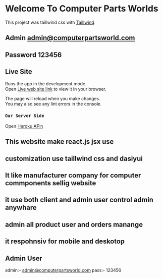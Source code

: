 # Welcome To Computer Parts Worlds

This project was taillwind css with [Taillwind](https://tailwindcss.com/).

## Admin admin@computerpartsworld.com
## Password 123456

## Live Site

Runs the app in the development mode.\
Open [Live web site link](https://computer-parts-wrold.netlify.app/) to view it in your browser.

The page will reload when you make changes.\
You may also see any lint errors in the console.

### `Our Server Side`
Open [Heroku APin](https://nameless-oasis-38976.herokuapp.com/)

## This website make react.js jsx use
## customization use taillwind css and dasiyui
## It like manufacturer company for computer commponents sellig website
## it use both client and admin user control admin anywhare
## admin all product user and orders  manange
## it respohnsiv for mobile and deskotop

## Admin User
admin:- admin@computerpartsworld.com
pass:- 123456

